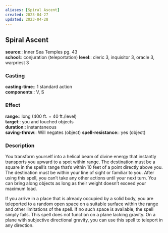 ```yaml
---
aliases: [Spiral Ascent]
created: 2023-04-27
updated: 2023-04-28
---
```


## Spiral Ascent

**source**:: Inner Sea Temples pg. 43  
**school**:: conjuration (teleportation)
**level**:: cleric 3, inquisitor 3, oracle 3, warpriest 3

### Casting

**casting-time**:: 1 standard action  
**components**:: V, S

### Effect

**range**:: long (400 ft. + 40 ft./level)  
**target**:: you and touched objects  
**duration**:: instantaneous  
**saving-throw**:: Will negates (object)
**spell-resistance**:: yes (object)

### Description

You transform yourself into a helical beam of divine energy that instantly transports you upward to a spot within range. The destination must be a square in the spell’s range that’s within 10 feet of a point directly above you. The destination must be within your line of sight or familiar to you. After using this spell, you can’t take any other actions until your next turn. You can bring along objects as long as their weight doesn’t exceed your maximum load.  
  
If you arrive in a place that is already occupied by a solid body, you are teleported to a random open space on a suitable surface within the range and other limitations of the spell. If no such space is available, the spell simply fails. This spell does not function on a plane lacking gravity. On a plane with subjective directional gravity, you can use this spell to teleport in any direction.
